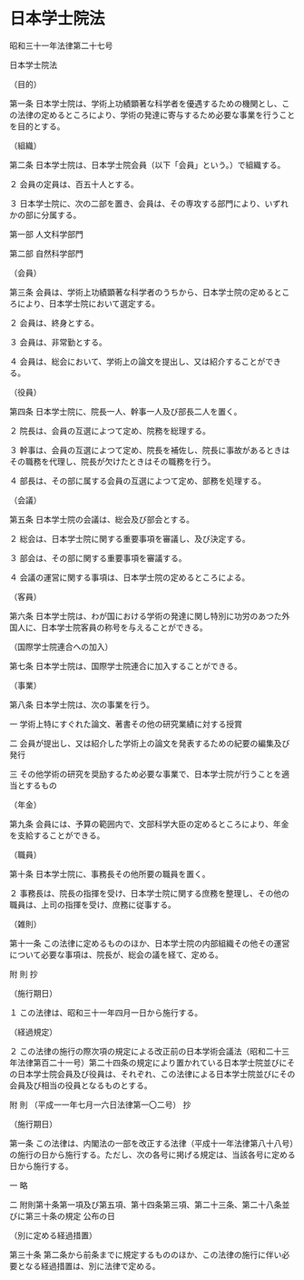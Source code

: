 # 日本学士院法

昭和三十一年法律第二十七号

日本学士院法

（目的）

第一条 日本学士院は、学術上功績顕著な科学者を優遇するための機関とし、この法律の定めるところにより、学術の発達に寄与するため必要な事業を行うことを目的とする。

（組織）

第二条 日本学士院は、日本学士院会員（以下「会員」という。）で組織する。

２ 会員の定員は、百五十人とする。

３ 日本学士院に、次の二部を置き、会員は、その専攻する部門により、いずれかの部に分属する。

第一部 人文科学部門

第二部 自然科学部門

（会員）

第三条 会員は、学術上功績顕著な科学者のうちから、日本学士院の定めるところにより、日本学士院において選定する。

２ 会員は、終身とする。

３ 会員は、非常勤とする。

４ 会員は、総会において、学術上の論文を提出し、又は紹介することができる。

（役員）

第四条 日本学士院に、院長一人、幹事一人及び部長二人を置く。

２ 院長は、会員の互選によつて定め、院務を総理する。

３ 幹事は、会員の互選によつて定め、院長を補佐し、院長に事故があるときはその職務を代理し、院長が欠けたときはその職務を行う。

４ 部長は、その部に属する会員の互選によつて定め、部務を処理する。

（会議）

第五条 日本学士院の会議は、総会及び部会とする。

２ 総会は、日本学士院に関する重要事項を審議し、及び決定する。

３ 部会は、その部に関する重要事項を審議する。

４ 会議の運営に関する事項は、日本学士院の定めるところによる。

（客員）

第六条 日本学士院は、わが国における学術の発達に関し特別に功労のあつた外国人に、日本学士院客員の称号を与えることができる。

（国際学士院連合への加入）

第七条 日本学士院は、国際学士院連合に加入することができる。

（事業）

第八条 日本学士院は、次の事業を行う。

一 学術上特にすぐれた論文、著書その他の研究業績に対する授賞

二 会員が提出し、又は紹介した学術上の論文を発表するための紀要の編集及び発行

三 その他学術の研究を奨励するため必要な事業で、日本学士院が行うことを適当とするもの

（年金）

第九条 会員には、予算の範囲内で、文部科学大臣の定めるところにより、年金を支給することができる。

（職員）

第十条 日本学士院に、事務長その他所要の職員を置く。

２ 事務長は、院長の指揮を受け、日本学士院に関する庶務を整理し、その他の職員は、上司の指揮を受け、庶務に従事する。

（雑則）

第十一条 この法律に定めるもののほか、日本学士院の内部組織その他その運営について必要な事項は、院長が、総会の議を経て、定める。

附 則 抄

（施行期日）

１ この法律は、昭和三十一年四月一日から施行する。

（経過規定）

２ この法律の施行の際次項の規定による改正前の日本学術会議法（昭和二十三年法律第百二十一号）第二十四条の規定により置かれている日本学士院並びにその日本学士院会員及び役員は、それぞれ、この法律による日本学士院並びにその会員及び相当の役員となるものとする。

附 則 （平成一一年七月一六日法律第一〇二号） 抄

（施行期日）

第一条 この法律は、内閣法の一部を改正する法律（平成十一年法律第八十八号）の施行の日から施行する。ただし、次の各号に掲げる規定は、当該各号に定める日から施行する。

一 略

二 附則第十条第一項及び第五項、第十四条第三項、第二十三条、第二十八条並びに第三十条の規定 公布の日

（別に定める経過措置）

第三十条 第二条から前条までに規定するもののほか、この法律の施行に伴い必要となる経過措置は、別に法律で定める。
